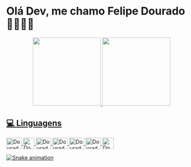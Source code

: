# Olá Dev, me chamo Felipe Dourado👨🏻‍💻🤙

<div align="center">
  <a href="https://github.com/FS-Dourado">
  <img height="180em" src="https://github-readme-stats.vercel.app/api?username=fs-dourado&show_icons=true&theme=dracula&include_all_commits=true&count_private=true"/>
  <img height="180em" src="https://github-readme-stats.vercel.app/api/top-langs/?username=fs-dourado&layout=compact&langs_count=7&theme=dracula"/>
</div>
 
 ## 💻 Linguagens
 <div  style="display: inline_block">
<img align="center" alt="Dourado-HTML" height="30" width="40" src="https://cdn.jsdelivr.net/gh/devicons/devicon/icons/html5/html5-original.svg" />
<img align="center" alt="Dourado-CSS" height="30" widht="40" src="https://cdn.jsdelivr.net/gh/devicons/devicon/icons/css3/css3-original.svg" />
<img align="center" alt="Dourado-JS" height="30" width="40" src="https://cdn.jsdelivr.net/gh/devicons/devicon/icons/javascript/javascript-plain.svg" />
<img align="center" alt="Dourado-JAVA" height="30" width="40" src="https://cdn.jsdelivr.net/gh/devicons/devicon/icons/java/java-plain-wordmark.svg" />
<img align="center" alt="Dourado-PHP" height="30" width="40" src="https://cdn.jsdelivr.net/gh/devicons/devicon/icons/php/php-original.svg" />
<img align="center" alt="Dourado-React" height="30" width="40" src="https://cdn.jsdelivr.net/gh/devicons/devicon/icons/react/react-original.svg" />
<img align="center" alt="Dourado-Node" height="30" widht="40" src="https://cdn.jsdelivr.net/gh/devicons/devicon/icons/nodejs/nodejs-original.svg" /> 
 </div>
 
  ![Snake animation](https://github.com/Felipis/Felipis/blob/output/github-contribution-grid-snake.svg)
 
 

